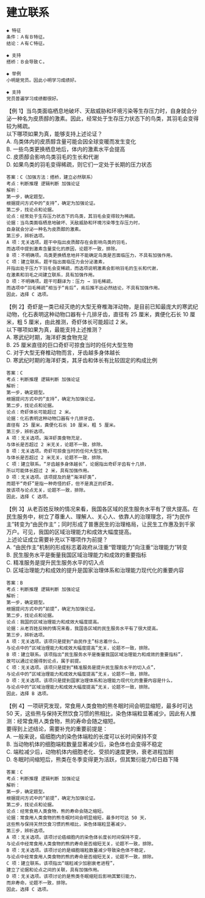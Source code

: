# 建立联系

```
◆ 特征
条件：Ａ有Ｂ特征。
结论：Ａ有Ｃ特征。

◆ 支持
搭桥：Ｂ会导致Ｃ。
```

```
◆ 举例
小明是党员。因此小明学习成绩好。

◆ 支持
党员普遍学习成绩都很好。
```

【例 1】当鸟类面临栖息地破坏、天敌威胁和环境污染等生存压力时，自身就会分泌一种名为皮质醇的激素。因此，经常处于生存压力状态下的鸟类，其羽毛会变得较为稀疏。  
以下哪项如果为真，能够支持上述论证？  
A. 鸟类体内的皮质醇含量可能会因全球变暖而发生变化  
B. 一些鸟类更换栖息地后，体内的激素水平会提高  
C. 皮质醇会影响鸟类羽毛的生长和代谢  
D. 如果鸟类的羽毛变得稀疏，则它们一定处于长期的压力状态

```
答案：C（加强方法：搭桥，建立必然联系）
考点：判断推理 逻辑判断 加强论证
解析：
第一步，确定题型。
根据提问方式中的“支持”，确定为加强论证。
第二步，找论点和论据。
论点：经常处于生存压力状态下的鸟类，其羽毛会变得较为稀疏。
论据：当鸟类面临栖息地破坏、天敌威胁和环境污染等生存压力时，
自身就会分泌一种名为皮质醇的激素。
第三步，辨析选项。
A 项：无关选项。题干中指出皮质醇存在会影响鸟类的羽毛，
而选项中提到激素含量变化的原因，论题不一致，排除。
B 项：不明确项。鸟类更换栖息地并不能确定鸟类是否面临压力，不具有加强作用。
C 项：建立联系。题干指出面临压力会分泌激素，
并指出处于压力下羽毛会变稀疏，而选项说明激素会影响羽毛的生长和代谢，
在激素和羽毛之间建立联系，具有加强作用。
D 项：不明确项。题干可翻译为：压力 → 羽毛稀疏，
而选项中“羽毛稀疏”相当于“肯后”，肯后推不出必然结论，不具有加强作用。
因此，选择 C 选项。
```

【例 2】奇虾是一类已经灭绝的大型无脊椎海洋动物，是目前已知最庞大的寒武纪动物，化石表明这种动物口器有十几排牙齿，直径有 25 厘米，粪便化石长 10 厘米，粗 5 厘米，由此推测，奇虾体长可能超过 2 米。  
以下哪项如果为真，最能支持上述推测？  
A. 寒武纪时期，海洋虾类食物充足  
B. 25 厘米直径的巨口奇虾可掠食当时的任何大型生物  
C. 对于大型无脊椎动物而言，牙齿越多身体越长  
D. 寒武纪时期的海洋虾类，其牙齿和体长有比较固定的构成比例

```
答案：C
考点：判断推理 逻辑判断 加强论证
解析：
第一步，确定题型。
根据提问方式中的“支持”，确定为加强论证。
第二步，找论点和论据。
论点：奇虾体长可能超过 2 米。
论据：化石表明这种动物口器有十几排牙齿，
直径有 25 厘米，粪便化石长 10 厘米，粗 5 厘米。
第三步，辨析选项。
A 项：无关选项。海洋虾类食物充足，
与体长是否超过 2 米无关，论题不一致，排除。
B 项：无关选项。奇虾可掠食当时的任何大型生物，
与体长是否超过 2 米无关，论题不一致，排除。
C 项：建立联系。“牙齿越多身体越长”，论据指出奇虾牙齿有十几排，
所以可能体长超过 2 米，具有加强作用。
D 项：无关选项。该项提及的是“海洋虾类”，
而题干“奇虾”是指一种奇怪的虾，但不是真正的虾类，
故该项与论点无关，论题不一致，排除。
因此，选择 C 选项。
```

【例 3】从老百姓反映的情况来看，我国各区域的民生服务水平有了很大提高。在民生服务中，树立了尊重人、理解人、关心人、依靠人的治理理念，将“为民作主”转变为“由民作主”；同时形成了普惠民生的治理格局，让民生工作惠及到千家万户。可见，我国的区域治理能力和成效大幅度提高。  
上述论证成立需要补充以下哪项作为前提？  
A. “由民作主”机制的形成标志着政府从注重“管理能力”向注重“治理能力”转变  
B. 民生服务水平是衡量我国区域治理能力和成效的重要指标  
C. 精准服务是提升民生服务水平的切入点  
D. 区域治理能力和成效的提升是国家治理体系和治理能力现代化的重要内容

```
答案：B
考点：判断推理 逻辑判断 加强论证
解析：
第一步，确定题型。
根据提问方式中的“前提”，确定为加强论证。
第二步，找论点和论据。
论点：我国的区域治理能力和成效大幅度提高。
论据：从老百姓反映的情况来看，我国各区域的民生服务水平有了很大提高。
第三步，辨析选项。
A 项：无关选项。该项只是提到“由民作主”标志着什么，
与论点中的“区域治理能力和成效大幅度提高”无关，论题不一致，排除。
B 项：建立联系。该项指出“民生服务水平是衡量我国区域治理能力和成效的重要指标”，
故可以通过论据得到论点，属于前提。
C 项：无关选项。该项只是提到“精准服务是提升民生服务水平的切入点”，
与论点中的“区域治理能力和成效大幅度提高”无关，论题不一致，排除。
D 项：无关选项。该项只是提到国家治理体系和治理能力现代化的重要内容是什么，
与论点中的“区域治理能力和成效大幅度提高”无关，论题不一致，排除。
因此，选择 B 选项。
```

【例 4】一项研究发现，常食用人类食物的熊冬眠时间会明显缩短，最多时可达 50 天，这些熊与保持天然饮食习惯的熊相比，染色体端粒显著减少。因此有人推测：经常食用人类食物，熊的寿命会随之缩短。  
要得到上述结论，需要补充的重要前提是：  
A. 一般来说，癌细胞内的染色体端粒的长度可以长时间保持不变  
B. 当动物机体的细胞端粒数量显著减少后，染色体也会变得不稳定  
C. 端粒减少后，动物机体内细胞老化、受损的速度更快，衰老进程加剧  
D. 冬眠时间缩短后，熊类在冬季变得更为活跃，但其繁衍能力却日趋下降

```
答案：C
考点：判断推理 逻辑判断 加强论证
解析：
第一步，确定题型。
根据提问方式中的“前提”，确定为加强论证。
第二步，找论点和论据。
论点：经常食用人类食物，熊的寿命会随之缩短。
论据：常食用人类食物的熊冬眠时间会明显缩短，最多时可达 50 天，
这些熊与保持天然饮食习惯的熊相比，染色体端粒显著减少。
第三步，辨析选项。
A 项：无关选项。该项讨论癌细胞内的染色体长度长时间保持不变，
与论点中经常食用人类食物的熊的寿命是否缩短无关，论题不一致，排除。
B 项：无关选项。该项讨论的是细胞端粒数量减少导致染色体不稳定，
与论点中经常食用人类食物的熊的寿命是否缩短无关，论题不一致，排除。
C 项：建立联系。该项指出“端粒减少加剧衰老进程”，
建立了论据和论点之间的关联，具有加强作用。
D 项：无关选项。该项讨论的是熊类冬眠缩短后影响其繁衍能力，
而非寿命，论题不一致，排除。
因此，选择 C 选项。
```
